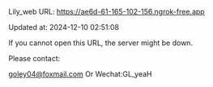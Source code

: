 Lily_web URL: https://ae6d-61-165-102-156.ngrok-free.app

Updated at: 2024-12-10 02:51:08

If you cannot open this URL, the server might be down.

Please contact: 

goley04@foxmail.com Or Wechat:GL_yeaH